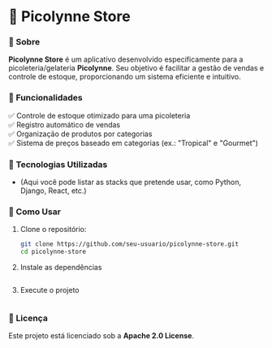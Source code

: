 # 🍦 Picolynne Store

### 📌 Sobre
**Picolynne Store** é um aplicativo desenvolvido especificamente para a picoleteria/gelateria **Picolynne**. Seu objetivo é facilitar a gestão de vendas e controle de estoque, proporcionando um sistema eficiente e intuitivo.

### 🎯 Funcionalidades
✅ Controle de estoque otimizado para uma picoleteria<br>
✅ Registro automático de vendas<br>
✅ Organização de produtos por categorias<br>
✅ Sistema de preços baseado em categorias (ex.: "Tropical" e "Gourmet")

### 🚀 Tecnologias Utilizadas
- (Aqui você pode listar as stacks que pretende usar, como Python, Django, React, etc.)

### 📖 Como Usar
1. Clone o repositório:
   ```sh
   git clone https://github.com/seu-usuario/picolynne-store.git
   cd picolynne-store
    ```
2. Instale as dependências
    ```sh

    ```

3. Execute o projeto
    ```sh

    ```

### 📜 Licença
Este projeto está licenciado sob a **Apache 2.0 License**.